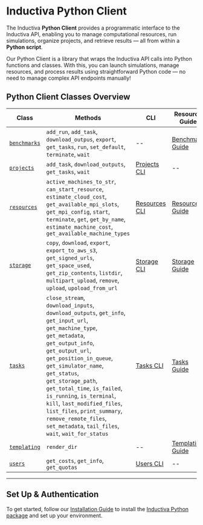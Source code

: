 # Inductiva Python Client

The Inductiva **Python Client** provides a programmatic interface to the Inductiva API, enabling you to manage computational resources, run simulations, organize projects, and retrieve results — all from within a **Python script**.

Our Python Client is a library that wraps the Inductiva API calls into Python functions and classes. With this, you can launch simulations, manage resources, and process results using straightforward Python code — no need to manage complex API endpoints manually!

## Python Client Classes Overview

| Class        | Methods                                 | CLI                                             | Resource Guide                                                   |
|----------------------|---------------------------------------------|-----------------------------------------------------------|------------------------------------------------------------------|
| [`benchmarks`](inductiva.benchmarks)               | `add_run`, `add_task`, `download_outpus`, `export`, `get_tasks`, `run`, `set_default`, `terminate`, `wait`                           | --                              | [Benchmark Guide](../../scale-up/benchmark/index.md)        |
| [`projects`]()               | `add_task`, `download_outputs`, `get_tasks`, `wait`                           | [Projects CLI](../cli/projects.md)                              | --        |
| [`resources`]()              | `active_machines_to_str`, `can_start_resource`, `estimate_cloud_cost`, `get_available_mpi_slots`, `get_mpi_config`, `start`, `terminate`, `get`, `get_by_name`, `estimate_machine_cost`, `get_available_machine_types`        | [Resources CLI](../cli/resources.md)                              | [Resources Guide](../../how-it-works/machines/index.md)                |
| [`storage`]()            | `copy`, `download`, `export`, `export_to_aws_s3`, `get_signed_urls`, `get_space_used`, `get_zip_contents`, `listdir`, `multipart_upload`, `remove`, `upload`, `upoload_from_url`                | [Storage CLI](../cli/storage.md)                          | [Storage Guide](../../how-it-works/cloud-storage/index.md)            |
| [`tasks`]()          | `close_stream`, `download_inputs`, `download_outputs`, `get_info`, `get_input_url`, `get_machine_type`, `get_metadata`, `get_output_info`, `get_output_url`, `get_position_in_queue`, `get_simulator_name`, `get_status`, `get_storage_path`, `get_total_time`, `is_failed`, `is_running`, `is_terminal`, `kill`, `last_modified_files`, `list_files`, `print_summary`, `remove_remote_files`, `set_metadata`, `tail_files`, `wait`, `wait_for_status`      | [Tasks CLI](../cli/tasks.md)                      | [Tasks Guide](../../how-it-works/tasks/index.md)          |
| [`templating`]()               | `render_dir`              | --      | [Templating Guide](../../scale-up/parallel-simulations/templating.md)  |
| [`users`]()         | `get_costs`, `get_info`, `get_quotas`                  | [Users CLI](../cli/user.md)  | -- |

---

## Set Up & Authentication

To get started, follow our [Installation Guide](https://inductiva.ai/guides/how-it-works/get-started/install-guide) to install the [Inductiva Python package](https://pypi.org/project/inductiva/) and set up your environment.

